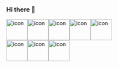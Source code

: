 ### Hi there 👋


<div style="display: flex; align-items: flex-start;"><img src="https://techstack-generator.vercel.app/csharp-icon.svg" alt="icon" width="56" height="56" /><img src="https://techstack-generator.vercel.app/restapi-icon.svg" alt="icon" width="56" height="56" /><img src="https://techstack-generator.vercel.app/python-icon.svg" alt="icon" width="56" height="56" /><img src="https://techstack-generator.vercel.app/github-icon.svg" alt="icon" width="56" height="56" /><img src="https://techstack-generator.vercel.app/docker-icon.svg" alt="icon" width="56" height="56" /></div><div style="display: flex; align-items: flex-start;"><img src="https://techstack-generator.vercel.app/mysql-icon.svg" alt="icon" width="56" height="56" /><img src="https://techstack-generator.vercel.app/java-icon.svg" alt="icon" width="56" height="56" /><img src="https://techstack-generator.vercel.app/react-icon.svg" alt="icon" width="56" height="56" /></div>

<!--
**StriderCryonic/StriderCryonic** is a ✨ _special_ ✨ repository because its `README.md` (this file) appears on your GitHub profile.

Here are some ideas to get you started:

- 🔭 I’m currently working on ...
- 🌱 I’m currently learning ...
- 👯 I’m looking to collaborate on ...
- 🤔 I’m looking for help with ...
- 💬 Ask me about ...
- 📫 How to reach me: ...
- 😄 Pronouns: ...
- ⚡ Fun fact: ...
-->
